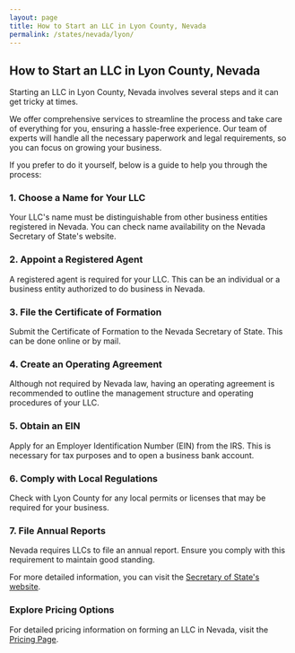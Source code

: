 ```yaml
---
layout: page
title: How to Start an LLC in Lyon County, Nevada
permalink: /states/nevada/lyon/
---
```


<h2>How to Start an LLC in Lyon County, Nevada</h2>

<p>Starting an LLC in Lyon County, Nevada involves several steps and it can get tricky at times.</p>

<p>We offer comprehensive services to streamline the process and take care of everything for you, ensuring a hassle-free experience. Our team of experts will handle all the necessary paperwork and legal requirements, so you can focus on growing your business.</p>

<p>If you prefer to do it yourself, below is a guide to help you through the process:</p>

<h3>1. Choose a Name for Your LLC</h3>
<p>Your LLC's name must be distinguishable from other business entities registered in Nevada. You can check name availability on the Nevada Secretary of State's website.</p>

<h3>2. Appoint a Registered Agent</h3>
<p>A registered agent is required for your LLC. This can be an individual or a business entity authorized to do business in Nevada.</p>

<h3>3. File the Certificate of Formation</h3>
<p>Submit the Certificate of Formation to the Nevada Secretary of State. This can be done online or by mail.</p>

<h3>4. Create an Operating Agreement</h3>
<p>Although not required by Nevada law, having an operating agreement is recommended to outline the management structure and operating procedures of your LLC.</p>

<h3>5. Obtain an EIN</h3>
<p>Apply for an Employer Identification Number (EIN) from the IRS. This is necessary for tax purposes and to open a business bank account.</p>

<h3>6. Comply with Local Regulations</h3>
<p>Check with Lyon County for any local permits or licenses that may be required for your business.</p>

<h3>7. File Annual Reports</h3>
<p>Nevada requires LLCs to file an annual report. Ensure you comply with this requirement to maintain good standing.</p>

<p>For more detailed information, you can visit the <a href="https://www.sos.nevada.gov/">Secretary of State's website</a>.</p>

<h3>Explore Pricing Options</h3>
<p>For detailed pricing information on forming an LLC in Nevada, visit the <a href="{ '/new-pricing/' | relative_url }">Pricing Page</a>.</p>
